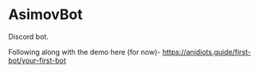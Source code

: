 # AsimovBot
Discord bot.

Following along with the demo here (for now)-
	https://anidiots.guide/first-bot/your-first-bot